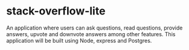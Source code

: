 # stack-overflow-lite
An application where users can ask questions, read questions, provide answers, upvote and downvote answers among other features. This application will be built using Node, express and Postgres.
